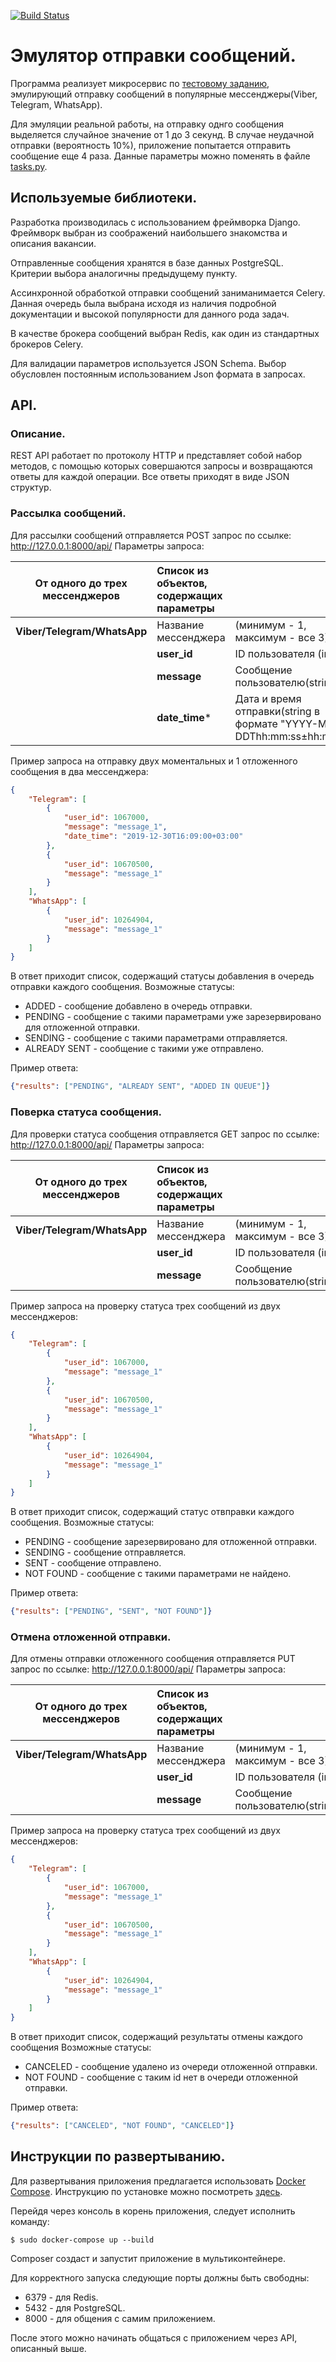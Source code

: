 [![Build Status](https://travis-ci.com/anisimovih/Message_sending_emulator.svg?branch=master)](https://travis-ci.com/anisimovih/Message_sending_emulator.svg?branch=master)

# Эмулятор отправки сообщений.

Программа реализует микросервис по [тестовому заданию](Test_task_discription.pdf), эмулирующий отправку сообщений в популярные мессенджеры(Viber, Telegram, WhatsApp).

Для эмуляции реальной работы, на отправку однго сообщения выделяется случайное значение от 1 до 3 секунд. В случае неудачной отправки (вероятность 10%), приложение попытается отправить сообщение еще 4 раза.
Данные параметры можно поменять в файле [tasks.py](message_sender/tasks.py).

## Используемые библиотеки.
Разработка производилась с использованием фреймворка Django. Фреймворк выбран из соображений наибольшего знакомства и описания вакансии.

Отправленные сообщения хранятся в базе данных PostgreSQL. Критерии выбора аналогичны предыдущему пункту.

Ассинхронной обработкой отправки сообщений заниманимается Celery. Данная очередь была выбрана исходя из наличия подробной документации и высокой популярности для данного рода задач.

В качестве брокера сообщений выбран Redis, как один из стандартных брокеров Celery.

Для валидации параметров используется JSON Schema. Выбор обусловлен постоянным использованием Json формата в запросах.

## API.
### Описание.
REST API работает по протоколу HTTP и представляет собой набор методов, с помощью которых совершаются запросы и возвращаются ответы для каждой операции. Все ответы приходят в виде JSON структур.

### Рассылка сообщений.
Для рассылки сообщений отправляется POST запрос по ссылке:
http://127.0.0.1:8000/api/
Параметры запроса:

|    От одного до трех мессенджеров    | Список из объектов, содержащих параметры | |
| ------------- |:------------------| :-----|
| **Viber/Telegram/WhatsApp**       | Название мессенджера |(минимум - 1, максимум - все 3) |
|               | **user_id**    | ID пользователя (int) |
|               | **message**    | Сообщение пользователю(string) |
|               | **date_time***  |    Дата и время отправки(string в формате "YYYY-MM-DDThh:mm:ss±hh:mm") |

Пример запроса на отправку двух моментальных и 1 отложенного сообщения в два мессенджера:
```json
{
    "Telegram": [
        {
            "user_id": 1067000,
            "message": "message_1",
            "date_time": "2019-12-30T16:09:00+03:00"
        },
        {
            "user_id": 10670500,
            "message": "message_1"
        }
    ],
    "WhatsApp": [
        {
            "user_id": 10264904,
            "message": "message_1"
        }
    ]
}
```

В ответ приходит список, содержащий статусы добавления в очередь отправки каждого сообщения.
Возможные статусы:

* ADDED - сообщение добавлено в очередь отправки.
* PENDING - сообщение с такими параметрами уже зарезервировано для отложенной отправки.
* SENDING - сообщение с такими параметрами отправляется.
* ALREADY SENT - сообщение с такими уже отправлено.

Пример ответа: 
```json
{"results": ["PENDING", "ALREADY SENT", "ADDED IN QUEUE"]}
```

### Поверка статуса сообщения.
Для проверки статуса сообщения отправляется GET запрос по ссылке:
http://127.0.0.1:8000/api/
Параметры запроса:

|    От одного до трех мессенджеров    | Список из объектов, содержащих параметры | |
| ------------- |:------------------| :-----|
| **Viber/Telegram/WhatsApp**       | Название мессенджера |(минимум - 1, максимум - все 3) |
|               | **user_id**    | ID пользователя (int) |
|               | **message**    | Сообщение пользователю(string) |

Пример запроса на проверку статуса трех сообщений из двух мессенджеров:
```json
{
    "Telegram": [
        {
            "user_id": 1067000,
            "message": "message_1"
        },
        {
            "user_id": 10670500,
            "message": "message_1"
        }
    ],
    "WhatsApp": [
        {
            "user_id": 10264904,
            "message": "message_1"
        }
    ]
}
```

В ответ приходит список, содержащий статус отвправки каждого сообщения.
Возможные статусы:
* PENDING - сообщение зарезервировано для отложенной отправки.
* SENDING - сообщение отправляется.
* SENT - сообщение отправлено.
* NOT FOUND - cообщение с такими параметрами не найдено.

Пример ответа:
```json
{"results": ["PENDING", "SENT", "NOT FOUND"]}
```

### Отмена отложенной отправки.
Для отмены отправки отложенного сообщения отправляется PUT запрос по ссылке:
http://127.0.0.1:8000/api/
Параметры запроса:

|    От одного до трех мессенджеров    | Список из объектов, содержащих параметры | |
| ------------- |:------------------| :-----|
| **Viber/Telegram/WhatsApp**       | Название мессенджера |(минимум - 1, максимум - все 3) |
|               | **user_id**    | ID пользователя (int) |
|               | **message**    | Сообщение пользователю(string) |

Пример запроса на проверку статуса трех сообщений из двух мессенджеров:
```json
{
    "Telegram": [
        {
            "user_id": 1067000,
            "message": "message_1"
        },
        {
            "user_id": 10670500,
            "message": "message_1"
        }
    ],
    "WhatsApp": [
        {
            "user_id": 10264904,
            "message": "message_1"
        }
    ]
}
```

В ответ приходит список, содержащий результаты отмены каждого сообщения
Возможные статусы:
* CANCELED - сообщение удалено из очереди отложенной отправки.
* NOT FOUND - сообщение с таким id нет в очереди отложенной отправки.

Пример ответа: 
```json
{"results": ["CANCELED", "NOT FOUND", "CANCELED"]}
```

## Инструкции по развертыванию.
Для развертывания приложения предлагается использовать [Docker Compose](https://docs.docker.com/compose/).
Инструкцию по установке можно посмотреть [здесь](https://docs.docker.com/compose/install/).

Перейдя через консоль в корень приложения, следует исполнить команду:
````
$ sudo docker-compose up --build
````
Composer создаст и запустит приложение в мультиконтейнере.

Для корректного запуска следующие порты должны быть свободны:
* 6379 - для Redis.
* 5432 - для PostgreSQL.
* 8000 - для общения с самим приложением.

После этого можно начинать общаться с приложением через API, описанный выше.





















